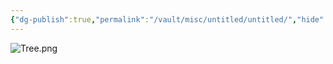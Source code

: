 ```yaml
---
{"dg-publish":true,"permalink":"/vault/misc/untitled/untitled/","hide":"true"}
---
```


![Tree.png](/img/user/assets/Tree.png)